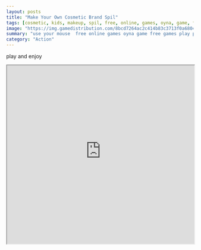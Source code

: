 ```yaml
---
layout: posts
title: "Make Your Own Cosmetic Brand Spil"
tags: [cosmetic, kids, makeup, spil, free, online, games, oyna, game, free, games, play, play, games]
image: "https://img.gamedistribution.com/8bcd7264ac2c414b83c3713f0a680422.jpg"
summary: "use your mouse  free online games oyna game free games play play games"
category: "Action"
---
```


play and enjoy

<iframe width="100%" height="480px;" src="https://html5.gamedistribution.com/8bcd7264ac2c414b83c3713f0a680422/"></iframe>
